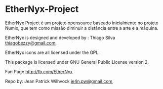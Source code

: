 EtherNyx-Project
================
EtherNyx Project é um projeto opensource baseado inicialmente no projeto Numix,
que tem como missão diminuir a distância entre a arte e a máquina.

EtherNyx is designed and developed by :
	Thiago Silva <thiagobezzy@gmail.com>,
	
EtherNyx icons are all licensed under the GPL.

This package is licensed under GNU General Public License version 2.

Fan Page <Facebook>
http://fb.com/EtherNyx

Repo by:
  Jean Patrick Wilhvock <je4n.pw@gmail.com>,
  
  
